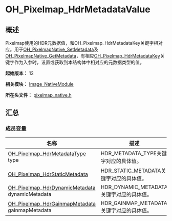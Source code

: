 # OH_Pixelmap_HdrMetadataValue

## 概述

Pixelmap使用的HDR元数据值，和OH_Pixelmap_HdrMetadataKey关键字相对应。用于[OH_PixelmapNative_SetMetadata](capi-pixelmap-native-h.md#oh_pixelmapnative_setmetadata)及[OH_PixelmapNative_GetMetadata](capi-pixelmap-native-h.md#oh_pixelmapnative_getmetadata)，有相应[OH_Pixelmap_HdrMetadataKey](capi-pixelmap-native-h.md#oh_pixelmap_hdrmetadatakey)关键字作为入参时，设置或获取到本结构体中相对应的元数据类型的值。

**起始版本：** 12

**相关模块：** [Image_NativeModule](capi-image-nativemodule.md)

**所在头文件：** [pixelmap_native.h](capi-pixelmap-native-h.md)

## 汇总

### 成员变量

| 名称 | 描述 |
| -- | -- |
| [OH_Pixelmap_HdrMetadataType](capi-pixelmap-native-h.md#oh_pixelmap_hdrmetadatatype) type | HDR_METADATA_TYPE关键字对应的具体值。 |
| [OH_Pixelmap_HdrStaticMetadata](capi-image-nativemodule-oh-pixelmap-hdrstaticmetadata.md) | HDR_STATIC_METADATA关键字对应的具体值。 |
| [OH_Pixelmap_HdrDynamicMetadata](capi-image-nativemodule-oh-pixelmap-hdrdynamicmetadata.md) dynamicMetadata | HDR_DYNAMIC_METADATA关键字对应的具体值。 |
| [OH_Pixelmap_HdrGainmapMetadata](capi-image-nativemodule-oh-pixelmap-hdrgainmapmetadata.md) gainmapMetadata | HDR_GAINMAP_METADATA关键字对应的具体值。 |



